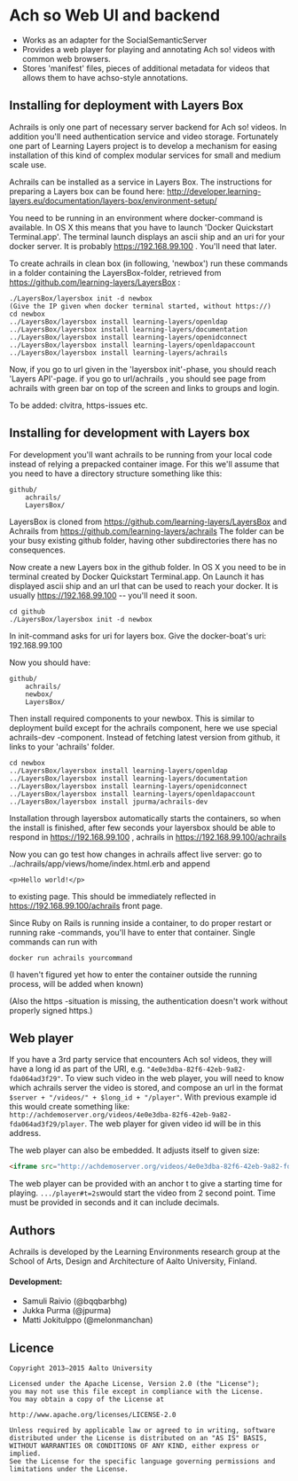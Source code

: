 
# Ach so Web UI and backend

- Works as an adapter for the SocialSemanticServer
- Provides a web player for playing and annotating Ach so! videos with common web browsers.
- Stores 'manifest' files, pieces of additional metadata for videos that allows them to have achso-style annotations.  

Installing for deployment with Layers Box
-----------------------------------------

Achrails is only one part of necessary server backend for Ach so! videos. In addition you'll need authentication service and video storage. Fortunately one part of Learning Layers project is to develop a mechanism for easing installation of this kind of complex modular services for small and medium scale use.  

Achrails can be installed as a service in Layers Box. The instructions for preparing a Layers box can be found here: http://developer.learning-layers.eu/documentation/layers-box/environment-setup/  

You need to be running in an environment where docker-command is available. In OS X this means that you have to launch 'Docker Quickstart Terminal.app'. The terminal launch displays an ascii ship and an uri for your docker server. It is probably https://192.168.99.100 . You'll need that later.  

To create achrails in clean box (in following, 'newbox') run these commands in a folder containing the LayersBox-folder, retrieved from https://github.com/learning-layers/LayersBox :
```
./LayersBox/layersbox init -d newbox
(Give the IP given when docker terminal started, without https://)
cd newbox
../LayersBox/layersbox install learning-layers/openldap
../LayersBox/layersbox install learning-layers/documentation
../LayersBox/layersbox install learning-layers/openidconnect
../LayersBox/layersbox install learning-layers/openldapaccount
../LayersBox/layersbox install learning-layers/achrails
```

Now, if you go to url given in the 'layersbox init'-phase, you should reach 'Layers API'-page. if you go to url/achrails , you should see page from achrails with green bar on top of the screen and links to groups and login. 

To be added: clvitra, https-issues etc. 

Installing for development with Layers box
------------------------------------------

For development you'll want achrails to be running from your local code instead of relying a prepacked container image. For this we'll assume that you need to have a directory structure something like this:
``` 
github/
    achrails/
    LayersBox/
```
LayersBox is cloned from https://github.com/learning-layers/LayersBox and Achrails from https://github.com/learning-layers/achrails
The folder can be your busy existing github folder, having other subdirectories there has no consequences.

Now create a new Layers box in the github folder.
In OS X you need to be in terminal created by Docker Quickstart Terminal.app. On Launch it has displayed ascii ship and an url that can be used to reach  your docker. It is usually https://192.168.99.100 -- you'll need it soon.

```
cd github
./LayersBox/layersbox init -d newbox
```
In init-command asks for uri for layers box. Give the docker-boat's uri: 192.168.99.100

Now you should have:
``` 
github/
    achrails/
    newbox/
    LayersBox/
```

Then install required components to your newbox. This is similar to deployment build except for the achrails component, here we use special achrails-dev -component. Instead of fetching latest version from github, it links to your 'achrails' folder.

```
cd newbox
../LayersBox/layersbox install learning-layers/openldap
../LayersBox/layersbox install learning-layers/documentation
../LayersBox/layersbox install learning-layers/openidconnect
../LayersBox/layersbox install learning-layers/openldapaccount
../LayersBox/layersbox install jpurma/achrails-dev
```

Installation through layersbox automatically starts the containers, so when the install is finished, after few seconds your layersbox should be able to  respond in https://192.168.99.100 , achrails in https://192.168.99.100/achrails

Now you can go test how changes in achrails affect live server: go to 
../achrails/app/views/home/index.html.erb and append
```
<p>Hello world!</p>
```
to existing page. This should be immediately reflected in https://192.168.99.100/achrails front page.

Since Ruby on Rails is running inside a container, to do proper restart or running rake -commands, you'll have to enter that container. Single commands can run with
```
docker run achrails yourcommand
```

(I haven't figured yet how to enter the container outside the running process, will be added when known)

(Also the https -situation is missing, the authentication doesn't work without properly signed https.)

Web player
----------

If you have a 3rd party service that encounters Ach so! videos, they will have a long id as part of the URI, e.g. `"4e0e3dba-82f6-42eb-9a82-fda064ad3f29"`. To view such video in the web player, you will need to know which achrails server the video is stored, and compose an url in the format `$server + "/videos/" + $long_id + "/player"`. With previous example id this would create something like: `http://achdemoserver.org/videos/4e0e3dba-82f6-42eb-9a82-fda064ad3f29/player`. The web player for given video id will be in this address.  

The web player can also be embedded. It adjusts itself to given size:
```html
<iframe src="http://achdemoserver.org/videos/4e0e3dba-82f6-42eb-9a82-fda064ad3f29/player" width="500" height="300" allowfullscreen=""/>
```

The web player can be provided with an anchor t to give a starting time for playing. `.../player#t=2s`would start the video from 2 second point. Time must be provided in seconds and it can include decimals.  

Authors
-------

Achrails is developed by the Learning Environments research group at the School
of Arts, Design and Architecture of Aalto University, Finland.

#### Development:

- Samuli Raivio (@bqqbarbhg)
- Jukka Purma (@jpurma)
- Matti Jokitulppo (@melonmanchan)

Licence
-------

```
Copyright 2013–2015 Aalto University

Licensed under the Apache License, Version 2.0 (the "License");
you may not use this file except in compliance with the License.
You may obtain a copy of the License at

http://www.apache.org/licenses/LICENSE-2.0

Unless required by applicable law or agreed to in writing, software
distributed under the License is distributed on an "AS IS" BASIS,
WITHOUT WARRANTIES OR CONDITIONS OF ANY KIND, either express or implied.
See the License for the specific language governing permissions and
limitations under the License.
```
